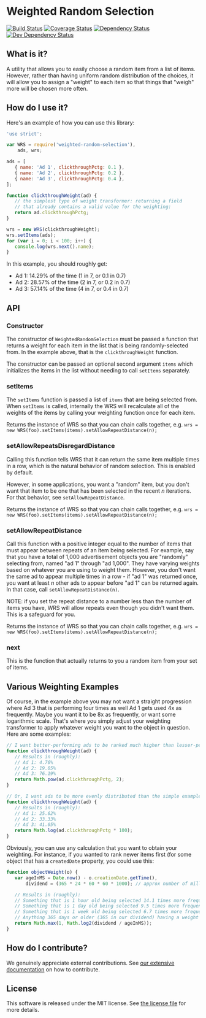 # Weighted Random Selection

[![Build Status](https://travis-ci.org/silvermine/weighted-random-selection.svg?branch=master)](https://travis-ci.org/silvermine/weighted-random-selection)
[![Coverage Status](https://coveralls.io/repos/github/silvermine/weighted-random-selection/badge.svg?branch=master)](https://coveralls.io/github/silvermine/weighted-random-selection?branch=master)
[![Dependency Status](https://david-dm.org/silvermine/weighted-random-selection.svg)](https://david-dm.org/silvermine/weighted-random-selection)
[![Dev Dependency Status](https://david-dm.org/silvermine/weighted-random-selection/dev-status.svg)](https://david-dm.org/silvermine/weighted-random-selection#info=devDependencies&view=table)


## What is it?

A utility that allows you to easily choose a random item from a list of items. However, rather than having uniform
random distribution of the choices, it will allow you to assign a "weight" to each item so that things that "weigh" more
will be chosen more often.


## How do I use it?

Here's an example of how you can use this library:

```js
'use strict';

var WRS = require('weighted-random-selection'),
    ads, wrs;

ads = [
   { name: 'Ad 1', clickthroughPctg: 0.1 },
   { name: 'Ad 2', clickthroughPctg: 0.2 },
   { name: 'Ad 3', clickthroughPctg: 0.4 },
];

function clickthroughWeight(ad) {
   // the simplest type of weight transformer: returning a field
   // that already contains a valid value for the weighting:
   return ad.clickthroughPctg;
}

wrs = new WRS(clickthroughWeight);
wrs.setItems(ads);
for (var i = 0; i < 100; i++) {
   console.log(wrs.next().name);
}
```

In this example, you should roughly get:

   * Ad 1: 14.29% of the time (1 in 7, or 0.1 in 0.7)
   * Ad 2: 28.57% of the time (2 in 7, or 0.2 in 0.7)
   * Ad 3: 57.14% of the time (4 in 7, or 0.4 in 0.7)


## API

### Constructor

The constructor of `WeightedRandomSelection` must be passed a function that returns a weight for each item in the list
that is being randomly-selected from. In the example above, that is the `clickthroughWeight` function.

The constructor can be passed an optional second argument `items` which initializes the items in the list without
needing to call `setItems` separately.

### setItems

The `setItems` function is passed a list of `items` that are being selected from. When `setItems` is called, internally
the WRS will recalculate all of the weights of the items by calling your weighting function once for each item.

Returns the instance of WRS so that you can chain calls together, e.g.
`wrs = new WRS(foo).setItems(items).setAllowRepeatDistance(n);`

### setAllowRepeatsDisregardDistance

Calling this function tells WRS that it can return the same item multiple times in a row, which is the natural behavior
of random selection. This is enabled by default.

However, in some applications, you want a "random" item, but you don't want that item to be one that has been selected
in the recent *n* iterations. For that behavior, see `setAllowRepeatDistance`.

Returns the instance of WRS so that you can chain calls together, e.g.
`wrs = new WRS(foo).setItems(items).setAllowRepeatDistance(n);`

### setAllowRepeatDistance

Call this function with a positive integer equal to the number of items that must appear between repeats of an item
being selected. For example, say that you have a total of 1,000 advertisement objects you are "randomly" selecting from,
named "ad 1" through "ad 1,000". They have varying weights based on whatever you are using to weight them. However, you
don't want the same ad to appear multiple times in a row - if "ad 1" was returned once, you want at least *n* other ads
to appear before "ad 1" can be returned again. In that case, call `setAllowRepeatDistance(n)`.

NOTE: if you set the repeat distance to a number less than the number of items you have, WRS will allow repeats even
though you didn't want them. This is a safeguard for you.

Returns the instance of WRS so that you can chain calls together, e.g.
`wrs = new WRS(foo).setItems(items).setAllowRepeatDistance(n);`

### next

This is the function that actually returns to you a random item from your set of items.


## Various Weighting Examples

Of course, in the example above you may not want a straight progression where Ad 3 that is performing four times as well
Ad 1 gets used 4x as frequently. Maybe you want it to be 8x as frequently, or want some logarithmic scale. That's where
you simply adjust your weighting transformer to apply whatever weight you want to the object in question. Here are some
examples:

```js
// I want better-performing ads to be ranked much higher than lesser-performing ads:
function clickthroughWeight(ad) {
   // Results in (roughly):
   // Ad 1: 4.76%
   // Ad 2: 19.05%
   // Ad 3: 76.19%
   return Math.pow(ad.clickthroughPctg, 2);
}

// Or, I want ads to be more evenly distributed than the simple example:
function clickthroughWeight(ad) {
   // Results in (roughly):
   // Ad 1: 25.62%
   // Ad 2: 33.33%
   // Ad 3: 41.05%
   return Math.log(ad.clickthroughPctg * 100);
}
```

Obviously, you can use any calculation that you want to obtain your weighting. For instance, if you wanted to rank newer
items first (for some object that has a `createdDate` property, you could use this:

```js
function objectWeight(o) {
   var ageInMS = Date.now() - o.creationDate.getTime(),
       dividend = (365 * 24 * 60 * 60 * 1000); // approx number of millis in a year

   // Results in (roughly):
   // Something that is 1 hour old being selected 14.1 times more frequently than the oldest item
   // Something that is 1 day old being selected 9.5 times more frequently than the oldest item
   // Something that is 1 week old being selected 6.7 times more frequently than the oldest item
   // Anything 365 days or older (365 in our dividend) having a weight of 1
   return Math.max(1, Math.log2(dividend / ageInMS));
}
```

## How do I contribute?

We genuinely appreciate external contributions. See [our extensive
documentation](https://github.com/silvermine/silvermine-info#contributing) on
how to contribute.


## License

This software is released under the MIT license. See [the license file](LICENSE) for more details.
